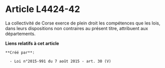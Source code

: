 # Article L4424-42

La collectivité de Corse exerce de plein droit les compétences que les lois, dans leurs dispositions non contraires au
présent titre, attribuent aux départements.

**Liens relatifs à cet article**

	**Créé par**:

	  - Loi n°2015-991 du 7 août 2015 - art. 30 (V)

